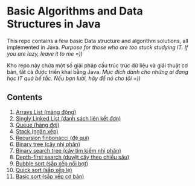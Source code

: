 # Basic Algorithms and Data Structures in Java

This repo contains a few basic Data structure and algorithm solutions, all implemented in Java.
_Purpose for those who are too stuck studying IT. If you are lazy, leave it to me =))_

Kho repo này chứa một số giải phảp cấu trúc trúc dữ liệu và giải thuật cơ bản, tất cả được triển khai bằng Java.
_Mục đích dành cho những ai đang học IT quá bế tắc. Nếu bạn lười, hãy để nó cho tôi =))_

## Contents
1. [Arrays List (mảng động)](/DynamicArray)
2. [Singly Linked List (danh sách liên kết đơn)](/SingleLinkedList)
3. [Queue (hàng đợi)](/Queue)
4. [Stack (ngăn xếp)](/StackLinkedList)
5. [Recursion finbonacci (đệ qui)](/RecursionFinbonaci)
5. [Binary tree (cây nhị phân)](/Tree)
6. [Binary search tree (cây tìm kiếm nhị phân)](/BinarySearch)
7. [Depth-first search (duyệt cây theo chiều sâu)](/DepthSearchTree)
8. [Bubble sort (sắp xếp nổi bọt)](/BubbleSort)
9. [Quick sort (sắp xếp lẹ)](/QuickSort)
10. [Basic sort (sắp xếp cơ bản)](/BasicSort)